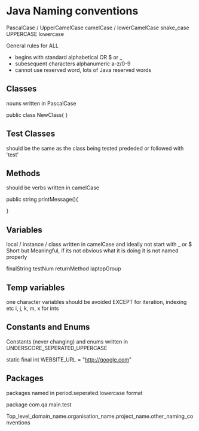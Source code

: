 # Java Naming conventions

PascalCase / UpperCamelCase
camelCase / lowerCamelCase
snake_case
UPPERCASE
lowercase

General rules for ALL
- begins with standard alphabetical OR $ or _
- subesequent characters alphanumeric a-z/0-9
- cannot use reserved word, lots of Java reserved words

## Classes

nouns written in PascalCase

public class NewClass{ }

## Test Classes

should be the same as the class being tested prededed or followed with 'test'

## Methods

should be verbs written in camelCase

public string printMessage(){

}

## Variables

local / instance / class written in camelCase and ideally not start with _ or $
Short but Meaningful, if its not obvious what it is doing it is not named properly 

finalString testNum returnMethod laptopGroup 

## Temp variables

one character variables should be avoided EXCEPT for iteration, indexing etc
i, j, k, m, x for ints

## Constants and Enums 

Constants (never changing) and enums written in UNDERSCORE_SEPERATED_UPPERCASE

static final int WEBSITE_URL = "http://google.com"

## Packages 

packages named in period.seperated.lowercase format

package com.qa.main.test

Top_level_domain_name.organisation_name.project_name.other_naming_conventions